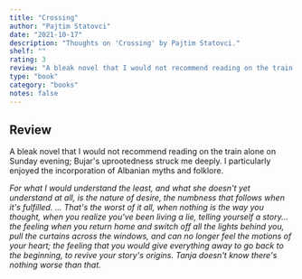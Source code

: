 ```yaml
---
title: "Crossing"
author: "Pajtim Statovci"
date: "2021-10-17"
description: "Thoughts on 'Crossing' by Pajtim Statovci."
shelf: ""
rating: 3
review: "A bleak novel that I would not recommend reading on the train alone on Sunday evening; Bujar's uprootedness struck me deeply. I particularly enjoyed the incorporation of Albanian myths and folklore.<br/><br/><i>For what I would understand the least, and what she doesn't yet understand at all, is the nature of desire, the numbness that follows when it's fulfilled. ... That's the worst of it all, when nothing is the way you thought, when you realize you've been living a lie, telling yourself a story... the feeling when you return home and switch off all the lights behind you, pull the curtains across the windows, and can no longer feel the motions of your heart; the feeling that you would give everything away to go back to the beginning, to revive your story's origins. Tanja doesn't know there's nothing worse than that.</i>"
type: "book"
category: "books"
notes: false
---
```


## Review

A bleak novel that I would not recommend reading on the train alone on Sunday evening; Bujar's uprootedness struck me deeply. I particularly enjoyed the incorporation of Albanian myths and folklore.

_For what I would understand the least, and what she doesn't yet understand at all, is the nature of desire, the numbness that follows when it's fulfilled. ... That's the worst of it all, when nothing is the way you thought, when you realize you've been living a lie, telling yourself a story... the feeling when you return home and switch off all the lights behind you, pull the curtains across the windows, and can no longer feel the motions of your heart; the feeling that you would give everything away to go back to the beginning, to revive your story's origins. Tanja doesn't know there's nothing worse than that._
